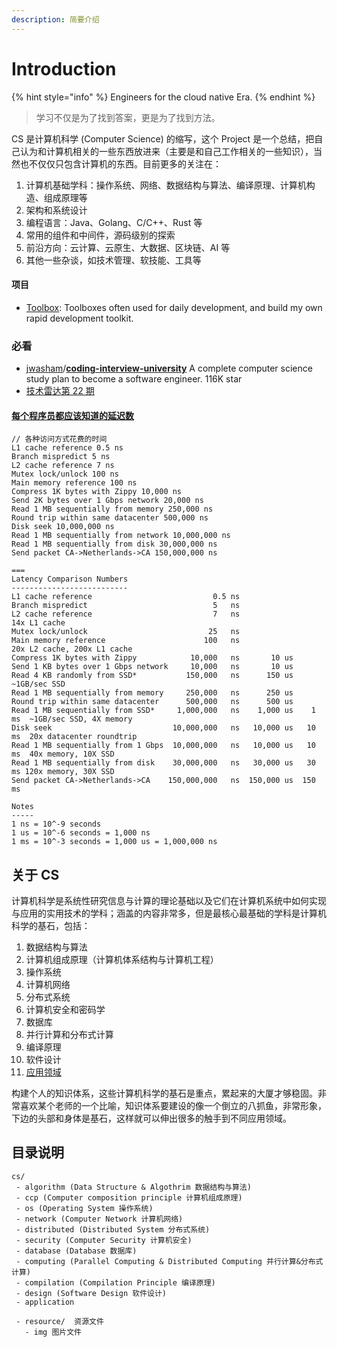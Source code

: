 ```yaml
---
description: 简要介绍
---
```


# Introduction

{% hint style="info" %}
Engineers for the cloud native Era.
{% endhint %}

> 学习不仅是为了找到答案，更是为了找到方法。

CS 是计算机科学 \(Computer Science\) 的缩写，这个 Project 是一个总结，把自己认为和计算机相关的一些东西放进来（主要是和自己工作相关的一些知识），当然也不仅仅只包含计算机的东西。目前更多的关注在：

1. 计算机基础学科：操作系统、网络、数据结构与算法、编译原理、计算机构造、组成原理等
2. 架构和系统设计
3. 编程语言：Java、Golang、C/C++、Rust 等
4. 常用的组件和中间件，源码级别的探索
5. 前沿方向：云计算、云原生、大数据、区块链、AI 等
6. 其他一些杂谈，如技术管理、软技能、工具等

#### 项目

* [Toolbox](https://github.com/shniu/toolbox): Toolboxes often used for daily development, and build my own rapid development toolkit.

### 必看

* [jwasham](https://github.com/jwasham)/[**coding-interview-university**](https://github.com/jwasham/coding-interview-university) A complete computer science study plan to become a software engineer. 116K star
* [技术雷达第 22 期](https://assets.thoughtworks.com/assets/technology-radar-vol-22-cn.pdf)

#### [每个程序员都应该知道的延迟数](https://github.com/donnemartin/system-design-primer/blob/master/README-zh-Hans.md#%E6%AF%8F%E4%B8%AA%E7%A8%8B%E5%BA%8F%E5%91%98%E9%83%BD%E5%BA%94%E8%AF%A5%E7%9F%A5%E9%81%93%E7%9A%84%E5%BB%B6%E8%BF%9F%E6%95%B0)

```text
// 各种访问方式花费的时间
L1 cache reference 0.5 ns
Branch mispredict 5 ns
L2 cache reference 7 ns
Mutex lock/unlock 100 ns
Main memory reference 100 ns
Compress 1K bytes with Zippy 10,000 ns
Send 2K bytes over 1 Gbps network 20,000 ns
Read 1 MB sequentially from memory 250,000 ns
Round trip within same datacenter 500,000 ns
Disk seek 10,000,000 ns
Read 1 MB sequentially from network 10,000,000 ns
Read 1 MB sequentially from disk 30,000,000 ns
Send packet CA->Netherlands->CA 150,000,000 ns

===
Latency Comparison Numbers
--------------------------
L1 cache reference                           0.5 ns
Branch mispredict                            5   ns
L2 cache reference                           7   ns                      14x L1 cache
Mutex lock/unlock                           25   ns
Main memory reference                      100   ns                      20x L2 cache, 200x L1 cache
Compress 1K bytes with Zippy            10,000   ns       10 us
Send 1 KB bytes over 1 Gbps network     10,000   ns       10 us
Read 4 KB randomly from SSD*           150,000   ns      150 us          ~1GB/sec SSD
Read 1 MB sequentially from memory     250,000   ns      250 us
Round trip within same datacenter      500,000   ns      500 us
Read 1 MB sequentially from SSD*     1,000,000   ns    1,000 us    1 ms  ~1GB/sec SSD, 4X memory
Disk seek                           10,000,000   ns   10,000 us   10 ms  20x datacenter roundtrip
Read 1 MB sequentially from 1 Gbps  10,000,000   ns   10,000 us   10 ms  40x memory, 10X SSD
Read 1 MB sequentially from disk    30,000,000   ns   30,000 us   30 ms 120x memory, 30X SSD
Send packet CA->Netherlands->CA    150,000,000   ns  150,000 us  150 ms

Notes
-----
1 ns = 10^-9 seconds
1 us = 10^-6 seconds = 1,000 ns
1 ms = 10^-3 seconds = 1,000 us = 1,000,000 ns
```

## 关于 CS

计算机科学是系统性研究信息与计算的理论基础以及它们在计算机系统中如何实现与应用的实用技术的学科；涵盖的内容非常多，但是最核心最基础的学科是计算机科学的基石，包括：

1. 数据结构与算法
2. 计算机组成原理（计算机体系结构与计算机工程）
3. 操作系统
4. 计算机网络
5. 分布式系统
6. 计算机安全和密码学
7. 数据库
8. 并行计算和分布式计算
9. 编译原理
10. 软件设计
11. [应用领域]()

构建个人的知识体系，这些计算机科学的基石是重点，累起来的大厦才够稳固。非常喜欢某个老师的一个比喻，知识体系要建设的像一个倒立的八抓鱼，非常形象，下边的头部和身体是基石，这样就可以伸出很多的触手到不同应用领域。

## 目录说明

```text
cs/
 - algorithm (Data Structure & Algothrim 数据结构与算法)
 - ccp (Computer composition principle 计算机组成原理)
 - os (Operating System 操作系统)
 - network (Computer Network 计算机网络)
 - distributed (Distributed System 分布式系统)
 - security (Computer Security 计算机安全)
 - database (Database 数据库)
 - computing (Parallel Computing & Distributed Computing 并行计算&分布式计算)
 - compilation (Compilation Principle 编译原理)
 - design (Software Design 软件设计)
 - application

 - resource/  资源文件
   - img 图片文件
```


